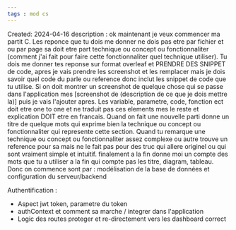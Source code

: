 ```yaml
---
tags : mod cs
---
```

Created: 2024-04-16
description :
ok maintenant je veux commencer ma partit C. Les reponce que tu dois me donner ne dois pas etre par fichier et ou par page sa doit etre part technique ou concept ou fonctionnaliter (comment j'ai fait pour faire cette fonctionnaliter quel technique utiliser). Tu dois me donner tes reponse sur format overleaf et PRENDRE DES SNIPPET de code, apres je vais prendre les screenshot et les remplacer mais je dois savoir quel code du parle ou reference donc inclut les snippet de code que tu utilise. Si on doit montrer un screenshot de quelque chose qui se passe dans l'application mes [screenshot de (description de ce que je dois mettre la)] puis je vais l'ajouter apres. Les variable, parametre, code, fonction ect doit etre one to one et ne traduit pas ces elements mes le reste et explication DOIT etre en francais. Quand on fait une nouvelle parti donne un titre de quelque mots qui exprime bien la technique ou concept ou fonctionnaliter qui represente cette section. Quand tu remarque une technique ou concept ou fonctionnaliter assez complexe ou autre trouve un reference pour sa mais ne le fait pas pour des truc qui allere originel ou qui sont vraiment simple et intuitif. finalement a la fin donne moi un compte des mots que tu a utiliser a la fin qui compte pas les titre, diagram, tableau. Donc on commence sont par :
modélisation de la base de données et configuration du serveur/backend

Authentification : 
- Aspect jwt token, parametre du token
- authContext et comment sa marche / integrer dans l'application
- Logic des routes proteger et re-directement vers les dashboard correct 
  
  
